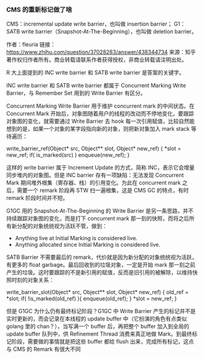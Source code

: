 ### CMS 的重新标记做了啥

CMS：incremental update write barrier，也叫做 insertion barrier；
G1：SATB write barrier（Snapshot-At-The-Beginning），也叫做 deletion barrier。

作者：fleuria
链接：https://www.zhihu.com/question/37028283/answer/438344734
来源：知乎
著作权归作者所有。商业转载请联系作者获得授权，非商业转载请注明出处。

R 大上面提到的 INC write barrier 和 SATB write barrier 是答案的关键字。

INC write barrier 和 SATB write barrier 都属于 Concurrent Marking Write Barrier，与 Remember Set 用到的 Write Barrier 有区分。

Concurrent Marking Write Barrier 用于维护 concurrent mark 的中间状态。在 Concurrent Mark 开始后，对象图随着用户的线程的改动而不停地变化，要跟踪对象图的变化，就需要通过 Write Barrier 去 hook 每一次引用赋值，比较自然能想到的是，如果一个对象的某字段指向新的对象，则把新对象加入 mark stack 等待遍历：

write_barrier_ref(Object* src, Object\*\* slot, Object* new_ref)
{ \*slot = new_ref;
if( is_marked(src) )
enqueue(new_ref);
}

这样的 write barrier 属于 Increment Update 的方式，简称 INC，表示它会增量同步堆内的对象图。但是 INC barrier 存有一项缺陷：无法发现 Concurrent Mark 期间堆外根集（寄存器、栈）的引用变化。为此在 concurrent mark 之后，需要一个 remark 阶段再 STW 扫一遍根集，这是 CMS GC 的特点，有时 remark 阶段时间并不短。

G1GC 用的 Snapshot-At-The-Beginning 的 Write Barrier 是另一条思路，并不持续跟踪对象图的变化，而是打下 concurrent mark 那一刻的快照，而将之后所有新分配的对象统统视为活跃不管，做到：

- Anything live at Initial Marking is considered live.
- Anything allocated since Initial Marking is considered live.

SATB Barrier 不需要最后的 remark，代价就是因为新分配的对象统统视为活跃，有更多的 float garbage。最后回收到的垃圾对象，一定是开始 mark 那一刻之前产生的垃圾。这时要跟踪的不是新引用的赋值，反而是旧引用的被解除，以维持快照时刻的对象关系：

write_barrier_slot(Object* src, Object\*\* slot, Object* new_ref) {
old_ref = *slot;
if( !is_marked(old_ref) ){
enqueue(old_ref);
}
*slot = new_ref;
}

但是 G1GC 为什么仍有最终标记阶段？G1GC 中 Write Barrier 产生的标记并不是实时更新的，而会记录在本线程的 update buffer 中（它扮演的角色有点类似 golang 里的 chan？），当写满一个 buffer 后，再把整个 buffer 加入到全局的 update buffer 队列中，供 Refinement Thread 消费来真正地做 Mark。到最终标记阶段，需要做的事情就是把这些 buffer 都给 flush 出来，完成所有标记，这点与 CMS 的 Remark 有很大不同
